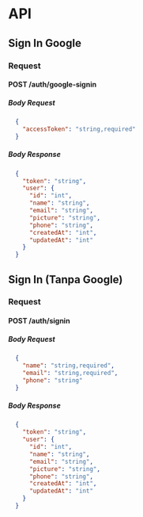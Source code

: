 # API

## Sign In Google
### Request
#### POST /auth/google-signin
##### Body Request
```json
  {
    "accessToken": "string,required"
  }
```
##### Body Response
```json
  {
    "token": "string",
    "user": {
      "id": "int",
      "name": "string",
      "email": "string",
      "picture": "string",
      "phone": "string",
      "createdAt": "int",
      "updatedAt": "int"
    }
  }
```


## Sign In (Tanpa Google)
### Request
#### POST /auth/signin
##### Body Request
```json
  {
    "name": "string,required",
    "email": "string,required",
    "phone": "string"
  }
```
##### Body Response
```json
  {
    "token": "string",
    "user": {
      "id": "int",
      "name": "string",
      "email": "string",
      "picture": "string",
      "phone": "string",
      "createdAt": "int",
      "updatedAt": "int"
    }
  }
```
